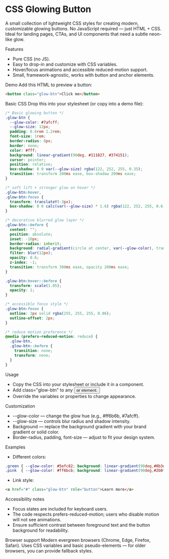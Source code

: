 # CSS Glowing Button

A small collection of lightweight CSS styles for creating modern, customizable glowing buttons. No JavaScript required — just HTML + CSS. Ideal for landing pages, CTAs, and UI components that need a subtle neon-like glow.

Features
- Pure CSS (no JS).
- Easy to drop-in and customize with CSS variables.
- Hover/focus animations and accessible reduced-motion support.
- Small, framework-agnostic, works with button and anchor elements.

Demo
Add this HTML to preview a button:

```html
<button class="glow-btn">Click me</button>
```

Basic CSS
Drop this into your stylesheet (or copy into a demo file):

```css
/* Basic glowing button */
.glow-btn {
  --glow-color: #7afcff;
  --glow-size: 12px;
  padding: 0.6rem 1.2rem;
  font-size: 1rem;
  border-radius: 8px;
  border: none;
  color: #fff;
  background: linear-gradient(90deg, #111827, #374151);
  cursor: pointer;
  position: relative;
  box-shadow: 0 0 var(--glow-size) rgba(122, 252, 255, 0.35);
  transition: transform 200ms ease, box-shadow 200ms ease;
}

/* soft lift + stronger glow on hover */
.glow-btn:hover,
.glow-btn:focus {
  transform: translateY(-3px);
  box-shadow: 0 0 calc(var(--glow-size) * 1.6) rgba(122, 252, 255, 0.6);
}

/* decorative blurred glow layer */
.glow-btn::before {
  content: "";
  position: absolute;
  inset: -10px;
  border-radius: inherit;
  background: radial-gradient(circle at center, var(--glow-color), transparent 35%);
  filter: blur(12px);
  opacity: 0.6;
  z-index: -1;
  transition: transform 300ms ease, opacity 200ms ease;
}

.glow-btn:hover::before {
  transform: scale(1.05);
  opacity: 1;
}

/* accessible focus style */
.glow-btn:focus {
  outline: 3px solid rgba(255, 255, 255, 0.06);
  outline-offset: 2px;
}

/* reduce motion preference */
@media (prefers-reduced-motion: reduce) {
  .glow-btn,
  .glow-btn::before {
    transition: none;
    transform: none;
  }
}
```

Usage
- Copy the CSS into your stylesheet or include it in a component.
- Add class="glow-btn" to any <button> or <a> element.
- Override the variables or properties to change appearance.

Customization
- --glow-color — change the glow hue (e.g., #ff6b6b, #7afcff).
- --glow-size — controls blur radius and shadow intensity.
- Background — replace the background gradient with your brand gradient or solid color.
- Border-radius, padding, font-size — adjust to fit your design system.

Examples
- Different colors:

```css
.green { --glow-color: #5efc82; background: linear-gradient(90deg,#0b3d0b,#166a16); color: #fff;}
.pink  { --glow-color: #ff6bcb; background: linear-gradient(90deg,#2b0f1f,#5b1133); color: #fff;}
```

- Link style:

```html
<a href="#" class="glow-btn" role="button">Learn more</a>
```

Accessibility notes
- Focus states are included for keyboard users.
- The code respects prefers-reduced-motion; users who disable motion will not see animations.
- Ensure sufficient contrast between foreground text and the button background for readability.

Browser support
Modern evergreen browsers (Chrome, Edge, Firefox, Safari). Uses CSS variables and basic pseudo-elements — for older browsers, you can provide fallback styles.
